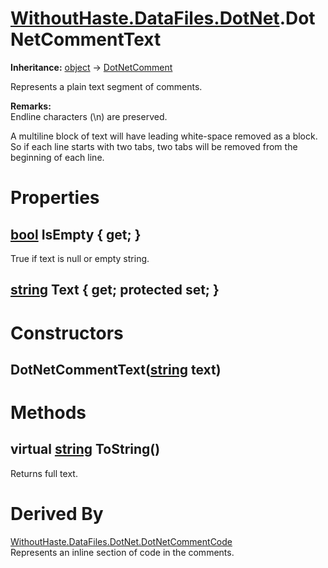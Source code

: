 # [WithoutHaste.DataFiles.DotNet](TableOfContents.WithoutHaste.DataFiles.DotNet.md).DotNetCommentText

**Inheritance:** [object](https://docs.microsoft.com/en-us/dotnet/api/system.object) → [DotNetComment](WithoutHaste.DataFiles.DotNet.DotNetComment.md)  

Represents a plain text segment of comments.  

**Remarks:**  
Endline characters (\n) are preserved.  
  
A multiline block of text will have leading white-space removed as a block.  
So if each line starts with two tabs, two tabs will be removed from the beginning of each line.  

# Properties

## [bool](https://docs.microsoft.com/en-us/dotnet/api/system.boolean) IsEmpty { get; }

True if text is null or empty string.  

## [string](https://docs.microsoft.com/en-us/dotnet/api/system.string) Text { get; protected set; }

# Constructors

## DotNetCommentText([string](https://docs.microsoft.com/en-us/dotnet/api/system.string) text)

# Methods

## virtual [string](https://docs.microsoft.com/en-us/dotnet/api/system.string) ToString()

Returns full text.  

# Derived By

[WithoutHaste.DataFiles.DotNet.DotNetCommentCode](WithoutHaste.DataFiles.DotNet.DotNetCommentCode.md)  
Represents an inline section of code in the comments.  

